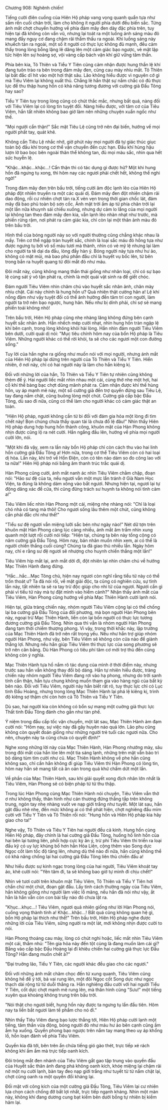 




Chương 908: Nghênh chiến!




Tiếng cười điên cuồng của Hiên Hộ pháp vang vọng quanh quẩn tựa như sấm rền cuối chân trời, làm cho không ít người phía dưới đều biến sắc. Từng ánh mắt chợt chuyển hướng về phía đám mây đen dày đặc phía trên, tuy hiện tại đã không còn vần vũ, nhưng lại toát ra một luồng ánh sáng màu đỏ mang đầy nguy cơ đang chậm rãi thẩm thấu ra ngoài. Khi luồng sáng này khuếch tán ra ngoài, một số ít người có thực lực không đủ mạnh, đều cảm thấy trong lòng bỗng lặng lẽ dâng lên một cảm giác bạo ngược, vẻ mặt lập tức hiện lên sự hoảng sợ, vội vàng cấp bách vận khí giữ vững tâm thần.

Phía bên kia, Tô Thiên và Tiểu Y Tiên cũng cảm nhận được hung thần lệ khí đang tuôn trào ra bên trong đám mây đen, cũng cau mày nhíu mắt. Tô Thiên lại bất đắc dĩ hít vào một hơi thật sâu. Lão không hiểu được vì nguyên cớ gì mà Tiêu Viêm lại không xuất thủ. Chẳng lẽ hắn thật sự nắm chắc có đủ thực lực để thu thập hung hồn có khả năng tương đương với cường giả Đấu Tông hay sao?

Tiểu Y Tiên tuy trong lòng cũng có chút thắc mắc, nhưng bất quá, nàng đối với Tiêu Viêm lại có lòng tin tuyệt đối. Nàng hiểu được, với tâm cơ của Tiêu Viêm, hắn tất nhiên không bao giờ làm nên những chuyện xuẩn ngốc như thế.

"Mọi người cẩn thận!" Sắc mặt Tiêu Lệ cũng trở nên đại biến, hướng về mọi người phất tay, quát khẽ.

Không cần Tiêu Lệ nhắc nhở, giờ phút này mọi người đã tự giác thúc giục toàn bộ đấu khí trong cơ thể vận chuyển đến cực hạn. Đấu khí hùng hậu lượn lờ bao bọc bên ngoài thân thể không tan, đủ mọi màu sắc, nhìn qua hết sức huyễn lệ.

"Khặc…khặc…khặc…! Cẩn thận thì có tác dụng gì được hử? Một khi hung hồn đã ngưng tụ xong, thì hôm nay các ngươi phải chết hết, không thể nghi ngờ!"

Trong đám mây đen trên bầu trời, tiếng cười âm độc lạnh lẽo của Hiên Hộ pháp đột nhiên truyền ra một các quái dị. Đám mây đen đột nhiên chậm rãi dao động, rồi cư nhiên chợt tán ra.X vẻn vẹn trong thời gian chốc lát, đám mây đã bao phủ toàn bộ sơn cốc. Ánh mặt trời ấm áp từ phía chân trời lại một lần nữa khuynh sái chiếu xuống, nhưng dự cảm lo lắng của mọi người lại không tan theo đám mây đen kia, vẫn lạnh lẽo nhàn nhạt như trước, mà phiến rừng rậm, nơi phát ra cảm giác kia, chỉ còn lại một thân ảnh màu đỏ trên bầu trời.

Hình thể của bóng người này so với người thường cũng chẳng khác nhau là mấy. Trên cơ thể ngập tràn huyết sắc, chính là loại sắc máu đỏ hồng tựa như được ngưng tụ bởi vô số máu tươi mà thành, nhìn có vẻ mỹ lệ nhưng lại làm cho người ta tê dại da đầu, lòng đầy hàn ý. Bóng người này tựa như hư ảo, không có mặt mũi, mà bao phủ phần đầu chỉ là huyết vụ bốc lên, từ bên trong bắn ra huyết quang từ đôi mắt đỏ như máu.

Đôi mắt này, cũng không mang thần thái giống như nhân loại, chỉ có sự bạo lệ cùng sát ý vô tận phát ra, chính là một quái vật sinh ra để giết chóc.

Đám người Tiêu Viêm nhìn chăm chú vào huyết sắc nhân ảnh, chân mày nhíu chặt. Cái này chính là hung hồn ư? Quả nhiên thật cường hãn a! Lệ khí nồng đậm như vậy tuyệt đối có thể ảnh hưởng đến tâm trí con người, làm người ta trở nên bạo ngược, hung hãn. Nếu như bị dính phải, chỉ sợ sẽ mang phiền toái không nhỏ!

Trên bầu trời, Hiên Hộ pháp cũng nhẹ nhàng lăng không đứng bên cạnh huyết sắc nhân ảnh. Hắn nhếch mép cười nhạt, nhìn hung hồn tràn ngập lệ khí bên cạnh, trong lòng không khỏi hài lòng. Hắn nhìn đám người Tiêu Viêm bên dưới, cười quái dị nói: "Mục tiêu chính hôm nay của bổn Hộ pháp là Tiêu Viêm. Những người khác có thể rời khỏi, ta sẽ cho các ngươi một con đường sống."

Tuy lời của hắn nghe ra giống như muốn nói với mọi người, nhưng ánh mắt của Hiên Hộ pháp lại dừng trên người của Tô Thiên và Tiểu Y Tiên. Hiển nhiên, ở nơi này, chỉ có hai người này là làm cho hắn kiêng kị.

Đối với những lời của hắn, Tô Thiên và Tiểu Y Tiên tự nhiên cũng không thèm để ý. Hai người liếc mắt nhìn nhau một cái, cùng thở nhẹ một hơi, hai cỗ khí thế bàng bạc chợt dũng mãnh phát ra. Cảm nhận được khí thế hùng hồn, uy áp mạnh mẽ này, một số cường giả đến trợ quyền đứng sau Tiêu Lệ, tay đang nắm chặt, cũng buông lỏng một chút. Cường giả cấp bậc Đấu Tông, dù sao đi nữa, cũng có thể làm cho người khác có cảm giác thật an toàn.

"Hiên Hộ pháp, ngươi không cần từ bi đối với đám gia hỏa một lòng đi tìm chết này! Bọn chúng chưa thấy quan tài là chưa đổ lệ đâu!" Nhìn thấy Hiên Hộ pháp dung hợp hung hồn thành công, khuôn mặt của Hàn Phong không nhịn được cũng lộ ra nét cười. Hắn ngẩng đầu lên, hướng về phía mọi người cười lớn, nói.

"Một khi đã vậy, xem ra lần này bổn Hộ pháp chỉ còn cách thu vào hai linh hồn cường giả Đấu Tông a! Hơn nữa, trong cơ thể Tiêu Viêm còn có hai loại dị hỏa. Lần này, khi trở về Hồn Điện, còn có tên nào dám so đo công lao với ta nữa!" Hiên Hộ pháp nói bằng âm thanh trúc trắc quái dị.

Hàn Phong cũng cười, ánh mắt nanh ác nhìn Tiêu Viêm chằm chặp, đoạn nói: "Hảo sư đệ của ta, nếu ngươi vẫn một mực lẩn tránh ở Già Nam Học Viện, ta đúng là không dám xông vào bắt ngươi. Nhưng hiện tại, ngươi lại tự động dâng xác để cửa, thì cũng đừng trách sư huynh ta không nói tình cảm a!"

Tiêu Viêm liếc nhìn Hàn Phong một cái, miệng nhẹ nhàng nói: "Chỉ là loại chó nhà có tang mà thôi! Cho ngươi sống lâu thêm một chút, cũng không cần phải đắc chí như thế!"

"Tiểu sư đệ ngươi vẫn miệng lưỡi sắc bén như ngày nào!" Nét dữ tợn trên khuôn mặt Hàn Phong càng lúc càng nhiều, ánh mắt âm trầm nhìn xung quanh một lượt rồi cười nói tiếp: "Hiện tại, chúng ta bên này tổng cộng có năm cường giả Đấu Tông. Hôm nay, bản nhân muốn nhìn xem, ai có thể là người chiến thắng cuối cùng? Chúng ta đã giao thủ nhiều lần. Ngày hôm nay, chỉ e rằng sư đệ ngươi sẽ nhượng cho huynh chiến thắng một lần!"

Tiêu Viêm híp mắt lại, anh mắt dời đi, đột nhiên lại nhìn chăm chú về hướng Mạc Thiên Hành đang đứng.

"Hắc…hắc…Mạc Tông chủ, hiện nay ngươi còn nghĩ rằng tiểu tử này có thể trốn thoát ư? Ta đã nói rồi, về mặt giải độc, ta cũng có nghiên cứu, sự tình lần này, tất nhiên ta sẽ ra tay trừ độc giúp cho nhi tử của ngươi. Ngươi cần gì phải vì tiểu tử này mà tự đặt mình vào hiểm cảnh?" Nhận thấy ánh mắt của Tiêu Viêm, Hàn Phong cũng hướng về phía Mạc Thiên Hành cười lạnh nói.

Hiện tại, giữa tràng chiến này, nhóm người Tiêu Viêm cộng lại có thể chống lại ba cường giả Đấu Tông của đối phương, mà bọn người Hàn Phong bên này, ngoại trừ Mạc Thiên Hành, liền còn lại bốn người có thực lực tương đương cường giả Đấu Tông. Nhìn qua thì vẫn là nhóm người Hàn Phong đang tạm thời chiếm thượng phong. Vì vậy, trong thời khắc này, lập trường của Mạc Thiên Hành đã trở nên rất trọng yếu. Nếu như hắn trợ giúp nhóm người Hàn Phong, như vậy, bên Tiêu Viêm sẽ không còn cửa nào để giành thắng lợi. Nhưng nếu hắn giúp Tiêu Viêm thì thực lực của song phương sẽ trở nên cân bằng. Dù Hàn Phong có tiêu phí tâm cơ mời trợ thủ đến cũng không còn ý nghĩa.

Mạc Thiên Hành tựa hồ nắm rõ tác dụng của mình ở thời điểm này, nhưng trước sau hắn vẫn không thay đổi bộ dáng. Hắn tự nhiên hiểu được, tràng chiến này nhóm người Tiêu Viêm đang rơi vào hạ phong, nhưng do trời sanh tính cẩn thận, hắn tựu chung không muốn tham gia vào hàng ngũ của bất kỳ bên nào. Đối với Tiêu Viêm, người này hắn biết rất rõ, tuy thực lực chỉ có Lục tinh Đấu Hoàng, nhưng trong lòng Mạc Thiên Hành lại phá lệ kiêng kị, trình độ kiêng sợ thậm chí còn hơn cả Tô Thiên và Tiểu Y Tiên.

Dù sao, hai người kia còn không có bổn sự mang một cuờng giả thực lực Thất tinh Đấu Tông đánh cho gần như tàn phế.

Ý niệm trong đầu cấp tốc vận chuyển, một lát sau, Mạc Thiên Hành ảm đạm cười nói: "Hôm nay, sự việc này đã gây huyên náo quá lớn. Lão phu cũng không còn quyết đoán giống như những người trẻ tuổi các ngươi nữa. Cho nên, chuyện này ta cũng chưa có quyết định!"

Nghe xong những lời này của Mạc Thiên Hành, Hàn Phong nhướng mày, sâu trong đôi mắt của hắn lóe lên một tia sáng lạnh, những trên mặt vẫn bảo trì bộ dáng tủm tỉm cười như cũ. Mạc Thiên Hành không về phe hắn cũng không sao, chỉ cần hắn không đi giúp Tiêu Viêm thì Hàn Phong có lòng tin, hôm nay hắn sẽ mang tất cả ân oán trong quá khứ chấm dứt một lần.

Về phần của Mạc Thiên Hành, sau khi giải quyết xong địch nhân lớn nhất là Tiêu Viêm, Hàn Phong sẽ có biện pháp từ từ thu thập.

Trong lúc Hàn Phong cùng Mạc Thiên Hành nói chuyện, Tiêu Viêm vẫn thờ ơ như không thấy, thân hình như cán thương đứng thẳng tắp trên không trung, ngón tay nhẹ nhàng vuốt ve nạp giới trắng như tuyết. Một lát sau, hắn gật đầu nhè nhẹ, đến mức không ai có thể phát hiện, chợt nghiêng đầu mỉm cười với Tiểu Y Tiên và Tô Thiên rồi nói: "Hung hồn và Hiên Hộ pháp kia hãy giao cho ta!"

Nghe vậy, Tô Thiên và Tiêu Y Tiên hai người đều cả kinh. Hung hồn cùng Hiên Hộ pháp, đây chính là hai cường giả Đấu Tông, huống hồ linh hồn của hai bên lại tương liên, phối hợp cực kỳ ăn ý, trừ phi Tiêu Viêm thi triển ra loại đấu kỹ có uy lực khủng bố hơn hẳn Hỏa Liên, cộng thêm vào Song dực Ngọc cốt làm tốc độ tăng lên, nhưng dù thế nào đi nữa, hắn cũng không thể có khả năng chống lại hai cường giả Đấu Tông liên thủ chiến đấu a!

Như hiểu được sự kinh ngạc trong lòng của hai người, Tiêu Viêm khoát tay áo, khẽ cười nói: "Yên tâm đi, ta sẽ không bao giờ tự mình đi chịu chết!"

Nhìn vẻ tươi cười trên khuôn mặt Tiêu Viêm, Tô Thiên và Tiểu Y Tiên hơi chần chừ một chút, đoạn gật đầu. Lấy tính cách thường ngày của Tiêu Viêm, hắn không giống như người làm việc lỗ mãng, nếu hắn đã nói như vậy, ắt hẳn là hắn vẫn còn con bài tẩy nào đó chưa lật ra.

"Khục…khục…! Tiêu Viêm, ngươi quả nhiên giống như lời Hàn Phong nói, cuồng vọng thành tính a! Khặc…khặc…! Bất quá cũng không quan hệ gì, bổn Hộ pháp lại thích như thế!" Trên bầu trời, Hiên Hộ pháp nghe được những lời của Tiêu Viêm, sững người ra một lát, mới không nhịn được cười to nói.

Hàn Phong thoáng cau mày, lòng có chút nghi hoặc, liếc mắt nhìn Tiêu Viêm một cái, thầm nhủ: "Tên gia hỏa này đến tột cùng là đang muốn làm cái gì? Bằng vào cấp bậc Đấu Hoàng lại đi khiêu chiến hai cường giả thực lực Đấu Tông? Hắn đang muốn chết à?"

"Đại truởng lão, Tiểu Y Tiên, các người khác đều giao cho các ngươi."

Đối với những ánh mắt châm chọc đến từ xung quanh, Tiêu Viêm cũng không hề để ý tới, bả vai rung lên, một đôi Ngọc cốt Song dực như ngọc thạch dài rộng từ từ duỗi thẳng ra. Hắn nghiêng đầu cười với hai người Tiểu Y Tiên, cốt dực chợt mạnh mẽ rung lên, mà thân hình cũng "Sưu!" một tiếng xuyên qua khoảng không trung trên bầu trời.

"Nói thật cho ngươi biết, hung hồn này được ta ngưng tụ lần đầu tiên. Hôm nay ta liền bắt ngươi làm tế phẩm cho nó đi."

Nhìn thấy Tiêu Viêm đang bạo lược thẳng tới, Hiên Hộ pháp cười lạnh một tiếng, tâm thần vừa động, bóng người đỏ như máu hư ảo bên cạnh cũng ầm ầm hạ xuống. Quyền phong bạo ngược trên nắm tay mang theo uy áp khổng lồ, hỗn loạn đánh về phía Tiêu Viêm.

Quyền kia đã tới, bên trên ẩn chứa tiếng gió gào thét, trực tiếp xé rách không khí ầm ầm mà trực tiếp oanh kích.

Đôi tròng mắt đen nhánh của Tiêu Viêm gắt gao tập trung vào quyền đầu của Huyết sắc thân ảnh đang phá không oanh kích, khóe miệng lại chậm rãi nở một nụ cười lạnh, bàn tay đeo nạp giới trắng như tuyết từ từ nắm chặt lại, chợt cũng oanh ra một quyền đối kháng lại.

Đối mặt với công kích của một cường giả Đấu Tông, Tiêu Viêm lại cư nhiên lựa chọn cách chống đỡ bất lợi nhất, trực tiếp ngạnh kháng. Nhìn một màn này, không khí đang dương cung bạt kiếm bên dưới bỗng tự nhiên bị kiềm hãm lại.




